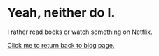 
<h1>Yeah, neither do I.</h1>

I rather read books or watch something on Netflix.
<p>
<a href="https://jinki-lee.github.io/blog/" target="_blank">Click me to return back to blog page.</a>
</p>

